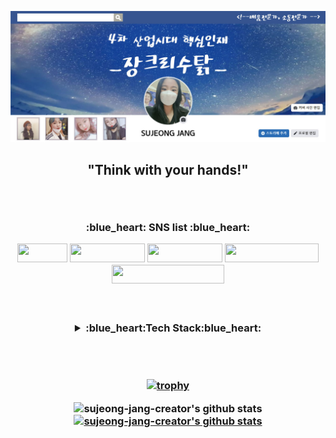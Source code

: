 ![header](./images/newmain.jpg)

<h2 align='center'> "Think with your hands!" </p>
<br>

<h3 align='center'>:blue_heart: SNS list :blue_heart:</p>
<p align='center'>
  
<a href="https://blog.naver.com/gomdorij" target="_blank"><img src="https://img.shields.io/badge/Blog-03C75A?style=flat-square&logo=Naver&logoColor=white" width = 80px height = 30px/></a>
<a href="https://www.facebook.com/gomdorij" target="_blank"><img src="https://img.shields.io/badge/Facebook-1877F2?style=flat-square&logo=Facebook&logoColor=white" width = 120px height = 30px/></a>
<a href="https://www.instagram.com/diverser_jang" target="_blank"><img src="https://img.shields.io/badge/Instagram-E4405F?style=flat-square&logo=Instagram&logoColor=white"  width = 120px height = 30px/></a>
<a href="https://velog.io/@gomdorij" target="_blank"><img src="https://img.shields.io/badge/Jcry's Dictionary-9999FF?style=flat-square&logo=Vimeo&logoColor=white"  width = 150px height = 30px/></a>
  <a href="https://sujeong-jang-creator.github.io/" target="_blank"><img src="https://img.shields.io/badge/My Info (Gitblog)-FF9E0F?style=flat-square&logo=Apache&logoColor=white" width = 180px height = 30px/></a>

<br>
<br>
  
<details>
  <summary>:blue_heart:Tech Stack:blue_heart:</summary>
   <p><p align='center'>
 I'm learning <img src="https://img.shields.io/badge/Python-3776AB?style=flat-square&logo=Python&logoColor=white"/> </a>
 <img src="https://img.shields.io/badge/pandas-150458?style=flat-square&logo=pandas&logoColor=white"/></a>
 <img src="https://img.shields.io/badge/NumPy-013243?style=flat-square&logo=NumPy&logoColor=white"/></a>
 <img src="https://img.shields.io/badge/Flask-000000?style=flat-square&logo=Flask&logoColor=white"/></a>
 <img src="https://img.shields.io/badge/Django-092E20?style=flat-square&logo=Django&logoColor=white"/></a>
 <img src="https://img.shields.io/badge/JavaScript-F7DF1E?style=flat-square&logo=JavaScript&logoColor=white"/></a><br>
 <img src="https://img.shields.io/badge/C-A8B9CC?style=flat-square&logo=C&logoColor=white"/> </a>
 <img src="https://img.shields.io/badge/Selenium-43B02A?style=flat-square&logo=Selenium&logoColor=white"/></a>
 <img src="https://img.shields.io/badge/BeatifulSoup-59666C?style=flat-square&logo=&logoColor=white"/></a>
 <img src="https://img.shields.io/badge/Oracle DB-F80000?style=flat-square&logo=Oracle&logoColor=white"/></a>
 <img src="https://img.shields.io/badge/MySQL DB-4479A1?style=flat-square&logo=MySQL&logoColor=white"/></a><br>
 <img src="https://img.shields.io/badge/Elasticsearch-005571?style=flat-square&logo=Elasticsearch&logoColor=white"/></a>
 <img src="https://img.shields.io/badge/Kibana-005571?style=flat-square&logo=Kibana&logoColor=white"/></a>
 <img src="https://img.shields.io/badge/Logstash-005571?style=flat-square&logo=Logstash&logoColor=white"/></a>
 <img src="https://img.shields.io/badge/Filebeat-005571?style=flat-square&logo=&logoColor=white"/></a>&nbsp;these days!</p>

I can use <img src="https://img.shields.io/badge/AdobeIllustrator-FF9A00?style=flat-square&logo=/AdobeIllustrator&logoColor=white"/></a> and <img src="https://img.shields.io/badge/AdobePhotoshop-31A8FF?style=flat-square&logo=/AdobePhotoshop&logoColor=white"/></a> : I like to use Illustration to create:smile:</p></details>

<br>
<br>

[![trophy](https://github-profile-trophy.vercel.app/?username=sujeong-jang-creator&row=1)](https://github.com/ryo-ma/github-profile-trophy)

![sujeong-jang-creator's github stats](https://github-readme-stats.vercel.app/api?username=sujeong-jang-creator&show_icons=true)
[![sujeong-jang-creator's github stats](https://github-readme-stats.vercel.app/api/top-langs/?username=sujeong-jang-creator&show_icons=true&hide_border=true&title_color=004386&icon_color=004386&layout=compact)](https://github.com/sujeong-jang-creator)

<br> 

